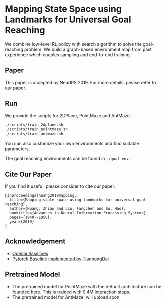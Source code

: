 # Mapping State Space using Landmarks for Universal Goal Reaching
We combine low-level RL policy with search algorithm to solve the goal-reaching problem. We build a graph-based environment map
from past experience which couples sampling and end-to-end training.

## Paper
This paper is accepted by NeurIPS 2019. For more details, please refer to [our paper](http://papers.nips.cc/paper/8469-mapping-state-space-using-landmarks-for-universal-goal-reaching).

## Run
We provide the scripts for 2DPlane, PointMaze and AntMaze. 
```bash
./scripts/train_2dplane.sh
./scripts/train_pointmaze.sh
./scripts/train_antmaze.sh
```
You can also customize your own environments and find suitable parameters.

The goal reaching environments can be found in ``./goal_env``.

## Cite Our Paper
If you find it useful, please consider to cite our paper.
```
@inproceedings{huang2019mapping,
  title={Mapping state space using landmarks for universal goal reaching},
  author={Huang, Zhiao and Liu, Fangchen and Su, Hao},
  booktitle={Advances in Neural Information Processing Systems},
  pages={1940--1950},
  year={2019}
}
```
## Acknowledgement
- [Openai Baselines](https://github.com/openai/baselines)
- [Pytorch Baseline implemented by TianhongDai](https://github.com/TianhongDai/hindsight-experience-replay)

## Pretrained Model
- The pretrained model for PointMaze with the default architecture can be founded [here](https://drive.google.com/drive/folders/1S00JbuG2KHM5OhGhfwVkyKK0lcny64_M?usp=sharing).
This is trained with 0.4M interaction steps.
- The pretrained model for AntMaze: will upload soon. 